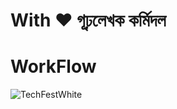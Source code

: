 # With ❤️ গূঢ়লেখক কর্মিদল

# WorkFlow 
![TechFestWhite](https://github.com/TechFiesta2024/arrakis/assets/50258639/e1088f65-c091-418c-86b3-e9fa87f4600c)
